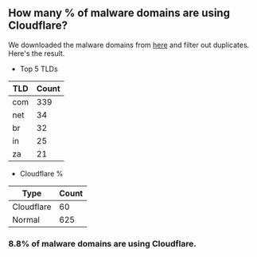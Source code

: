 ## How many % of malware domains are using Cloudflare?


We downloaded the malware domains from [here](https://urlhaus.abuse.ch) and filter out duplicates.
Here's the result.


[//]: # (start replacement)


- Top 5 TLDs

| TLD | Count |
| --- | --- |
| com | 339 |
| net | 34 |
| br | 32 |
| in | 25 |
| za | 21 |


- Cloudflare %

| Type | Count |
| --- | --- |
| Cloudflare | 60 |
| Normal | 625 |


### 8.8% of malware domains are using Cloudflare.